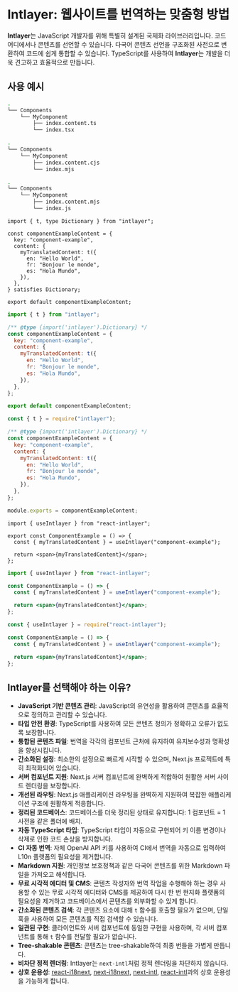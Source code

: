 # Intlayer: 웹사이트를 번역하는 맞춤형 방법

**Intlayer**는 JavaScript 개발자를 위해 특별히 설계된 국제화 라이브러리입니다. 코드 어디에서나 콘텐츠를 선언할 수 있습니다. 다국어 콘텐츠 선언을 구조화된 사전으로 변환하여 코드에 쉽게 통합할 수 있습니다. TypeScript를 사용하여 **Intlayer**는 개발을 더욱 견고하고 효율적으로 만듭니다.

## 사용 예시

```bash codeFormat="typescript"
.
└── Components
    └── MyComponent
        ├── index.content.ts
        └── index.tsx
```

```bash codeFormat="commonjs"
.
└── Components
    └── MyComponent
        ├── index.content.cjs
        └── index.mjs
```

```bash codeFormat="esm"
.
└── Components
    └── MyComponent
        ├── index.content.mjs
        └── index.js
```

```tsx fileName="./Components/MyComponent/index.content.ts" codeFormat="typescript"
import { t, type Dictionary } from "intlayer";

const componentExampleContent = {
  key: "component-example",
  content: {
    myTranslatedContent: t({
      en: "Hello World",
      fr: "Bonjour le monde",
      es: "Hola Mundo",
    }),
  },
} satisfies Dictionary;

export default componentExampleContent;
```

```jsx fileName="./Components/MyComponent/index.mjx" codeFormat="esm"
import { t } from "intlayer";

/** @type {import('intlayer').Dictionary} */
const componentExampleContent = {
  key: "component-example",
  content: {
    myTranslatedContent: t({
      en: "Hello World",
      fr: "Bonjour le monde",
      es: "Hola Mundo",
    }),
  },
};

export default componentExampleContent;
```

```jsx fileName="./Components/MyComponent/index.csx" codeFormat="commonjs"
const { t } = require("intlayer");

/** @type {import('intlayer').Dictionary} */
const componentExampleContent = {
  key: "component-example",
  content: {
    myTranslatedContent: t({
      en: "Hello World",
      fr: "Bonjour le monde",
      es: "Hola Mundo",
    }),
  },
};

module.exports = componentExampleContent;
```

```tsx fileName="./Components/MyComponent/index.tsx" codeFormat="typescript"
import { useIntlayer } from "react-intlayer";

export const ComponentExample = () => {
  const { myTranslatedContent } = useIntlayer("component-example");

  return <span>{myTranslatedContent}</span>;
};
```

```jsx fileName="./Components/MyComponent/index.mjx" codeFormat="esm"
import { useIntlayer } from "react-intlayer";

const ComponentExample = () => {
  const { myTranslatedContent } = useIntlayer("component-example");

  return <span>{myTranslatedContent}</span>;
};
```

```jsx fileName="./Components/MyComponent/index.csx" codeFormat="commonjs"
const { useIntlayer } = require("react-intlayer");

const ComponentExample = () => {
  const { myTranslatedContent } = useIntlayer("component-example");

  return <span>{myTranslatedContent}</span>;
};
```

## Intlayer를 선택해야 하는 이유?

- **JavaScript 기반 콘텐츠 관리**: JavaScript의 유연성을 활용하여 콘텐츠를 효율적으로 정의하고 관리할 수 있습니다.
- **타입 안전 환경**: TypeScript를 사용하여 모든 콘텐츠 정의가 정확하고 오류가 없도록 보장합니다.
- **통합된 콘텐츠 파일**: 번역을 각각의 컴포넌트 근처에 유지하여 유지보수성과 명확성을 향상시킵니다.
- **간소화된 설정**: 최소한의 설정으로 빠르게 시작할 수 있으며, Next.js 프로젝트에 특히 최적화되어 있습니다.
- **서버 컴포넌트 지원**: Next.js 서버 컴포넌트에 완벽하게 적합하여 원활한 서버 사이드 렌더링을 보장합니다.
- **개선된 라우팅**: Next.js 애플리케이션 라우팅을 완벽하게 지원하여 복잡한 애플리케이션 구조에 원활하게 적응합니다.
- **정리된 코드베이스**: 코드베이스를 더욱 정리된 상태로 유지합니다: 1 컴포넌트 = 1 사전을 같은 폴더에 배치.
- **자동 TypeScript 타입**: TypeScript 타입이 자동으로 구현되어 키 이름 변경이나 삭제로 인한 코드 손상을 방지합니다.
- **CI 자동 번역**: 자체 OpenAI API 키를 사용하여 CI에서 번역을 자동으로 입력하여 L10n 플랫폼의 필요성을 제거합니다.
- **Markdown 지원**: 개인정보 보호정책과 같은 다국어 콘텐츠를 위한 Markdown 파일을 가져오고 해석합니다.
- **무료 시각적 에디터 및 CMS**: 콘텐츠 작성자와 번역 작업을 수행해야 하는 경우 사용할 수 있는 무료 시각적 에디터와 CMS를 제공하여 다시 한 번 현지화 플랫폼의 필요성을 제거하고 코드베이스에서 콘텐츠를 외부화할 수 있게 합니다.
- **간소화된 콘텐츠 검색**: 각 콘텐츠 요소에 대해 `t` 함수를 호출할 필요가 없으며, 단일 훅을 사용하여 모든 콘텐츠를 직접 검색할 수 있습니다.
- **일관된 구현**: 클라이언트와 서버 컴포넌트에 동일한 구현을 사용하며, 각 서버 컴포넌트를 통해 `t` 함수를 전달할 필요가 없습니다.
- **Tree-shakable 콘텐츠**: 콘텐츠는 tree-shakable하여 최종 번들을 가볍게 만듭니다.
- **비차단 정적 렌더링**: Intlayer는 `next-intl`처럼 정적 렌더링을 차단하지 않습니다.
- **상호 운용성**: [react-i18next](https://github.com/aymericzip/intlayer/blob/main/docs/en/intlayer_with_react-i18next.md), [next-i18next](https://github.com/aymericzip/intlayer/blob/main/docs/en/intlayer_with_next-i18next.md), [next-intl](https://github.com/aymericzip/intlayer/blob/main/docs/en/intlayer_with_next-intl.md), [react-intl](https://github.com/aymericzip/intlayer/blob/main/docs/en/intlayer_with_react-intl.md)과의 상호 운용성을 가능하게 합니다.

